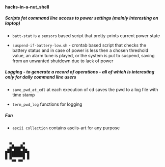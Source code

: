 #### hacks-in-a-nut_shell

##### Scripts fot command line access to power settings (mainly interesting on laptop)

- `batt-stat` is a `sensors` based script that pretty-prints current power state

- `suspend-if-battery-low.sh` - crontab based script that checks the battery status and in case of power is less then a chosen threshold value, an alarm tune is played, or the system is put to suspend, saving from an unwanted shutdown due to lack of power 

##### Logging - to generate a record of operations - all of which is interesting only for daily command line users 

- `save_pwd_at_cdl` at each execution of cd saves the pwd to a log file with time stamp 

- `term_pwd_log` functions for logging 

##### Fun

- `ascii collection` contains asciis-art for any purpose 















# 
                 
      ▀▄   ▄▀     
     ▄█▀███▀█▄    
    █▀███████▀█   
    █ █▀▀▀▀▀█ █   
       ▀▀ ▀▀ 

